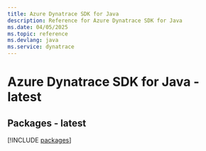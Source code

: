 ```yaml
---
title: Azure Dynatrace SDK for Java
description: Reference for Azure Dynatrace SDK for Java
ms.date: 04/05/2025
ms.topic: reference
ms.devlang: java
ms.service: dynatrace
---
```

# Azure Dynatrace SDK for Java - latest
## Packages - latest
[!INCLUDE [packages](dynatrace-index.md)]
